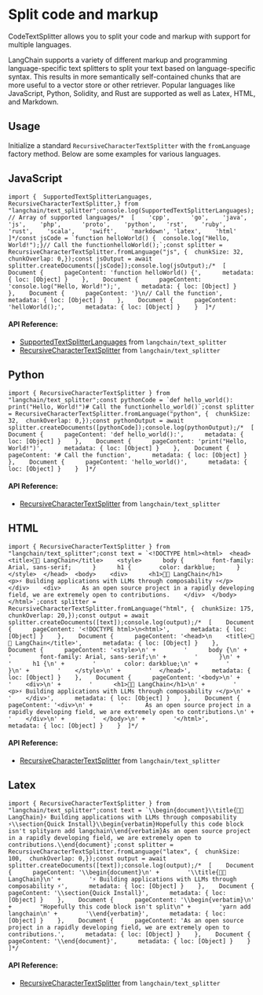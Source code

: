 Split code and markup
=====================

CodeTextSplitter allows you to split your code and markup with support for multiple languages.

LangChain supports a variety of different markup and programming language-specific text splitters to split your text based on language-specific syntax. This results in more semantically self-contained chunks that are more useful to a vector store or other retriever. Popular languages like JavaScript, Python, Solidity, and Rust are supported as well as Latex, HTML, and Markdown.

Usage[​](#usage "Direct link to Usage")
---------------------------------------

Initialize a standard `RecursiveCharacterTextSplitter` with the `fromLanguage` factory method. Below are some examples for various languages.

JavaScript[​](#javascript "Direct link to JavaScript")
------------------------------------------------------

    import {  SupportedTextSplitterLanguages,  RecursiveCharacterTextSplitter,} from "langchain/text_splitter";console.log(SupportedTextSplitterLanguages); // Array of supported languages/*  [    'cpp',      'go',    'java',     'js',    'php',      'proto',    'python',   'rst',    'ruby',     'rust',    'scala',    'swift',    'markdown', 'latex',    'html'  ]*/const jsCode = `function helloWorld() {  console.log("Hello, World!");}// Call the functionhelloWorld();`;const splitter = RecursiveCharacterTextSplitter.fromLanguage("js", {  chunkSize: 32,  chunkOverlap: 0,});const jsOutput = await splitter.createDocuments([jsCode]);console.log(jsOutput);/*  [    Document {      pageContent: 'function helloWorld() {',      metadata: { loc: [Object] }    },    Document {      pageContent: 'console.log("Hello, World!");',      metadata: { loc: [Object] }    },    Document {      pageContent: '}\n// Call the function',      metadata: { loc: [Object] }    },    Document {      pageContent: 'helloWorld();',      metadata: { loc: [Object] }    }  ]*/

#### API Reference:

*   [SupportedTextSplitterLanguages](/docs/api/text_splitter/variables/SupportedTextSplitterLanguages) from `langchain/text_splitter`
*   [RecursiveCharacterTextSplitter](/docs/api/text_splitter/classes/RecursiveCharacterTextSplitter) from `langchain/text_splitter`

Python[​](#python "Direct link to Python")
------------------------------------------

    import { RecursiveCharacterTextSplitter } from "langchain/text_splitter";const pythonCode = `def hello_world():  print("Hello, World!")# Call the functionhello_world()`;const splitter = RecursiveCharacterTextSplitter.fromLanguage("python", {  chunkSize: 32,  chunkOverlap: 0,});const pythonOutput = await splitter.createDocuments([pythonCode]);console.log(pythonOutput);/*  [    Document {      pageContent: 'def hello_world():',      metadata: { loc: [Object] }    },    Document {      pageContent: 'print("Hello, World!")',      metadata: { loc: [Object] }    },    Document {      pageContent: '# Call the function',      metadata: { loc: [Object] }    },    Document {      pageContent: 'hello_world()',      metadata: { loc: [Object] }    }  ]*/

#### API Reference:

*   [RecursiveCharacterTextSplitter](/docs/api/text_splitter/classes/RecursiveCharacterTextSplitter) from `langchain/text_splitter`

HTML[​](#html "Direct link to HTML")
------------------------------------

    import { RecursiveCharacterTextSplitter } from "langchain/text_splitter";const text = `<!DOCTYPE html><html>  <head>    <title>🦜️🔗 LangChain</title>    <style>      body {        font-family: Arial, sans-serif;      }      h1 {        color: darkblue;      }    </style>  </head>  <body>    <div>      <h1>🦜️🔗 LangChain</h1>      <p>⚡ Building applications with LLMs through composability ⚡</p>    </div>    <div>      As an open source project in a rapidly developing field, we are extremely open to contributions.    </div>  </body></html>`;const splitter = RecursiveCharacterTextSplitter.fromLanguage("html", {  chunkSize: 175,  chunkOverlap: 20,});const output = await splitter.createDocuments([text]);console.log(output);/*  [    Document {      pageContent: '<!DOCTYPE html>\n<html>',      metadata: { loc: [Object] }    },    Document {      pageContent: '<head>\n    <title>🦜️🔗 LangChain</title>',      metadata: { loc: [Object] }    },    Document {      pageContent: '<style>\n' +        '      body {\n' +        '        font-family: Arial, sans-serif;\n' +        '      }\n' +        '      h1 {\n' +        '        color: darkblue;\n' +        '      }\n' +        '    </style>\n' +        '  </head>',      metadata: { loc: [Object] }    },    Document {      pageContent: '<body>\n' +        '    <div>\n' +        '      <h1>🦜️🔗 LangChain</h1>\n' +        '      <p>⚡ Building applications with LLMs through composability ⚡</p>\n' +        '    </div>',      metadata: { loc: [Object] }    },    Document {      pageContent: '<div>\n' +        '      As an open source project in a rapidly developing field, we are extremely open to contributions.\n' +        '    </div>\n' +        '  </body>\n' +        '</html>',      metadata: { loc: [Object] }    }  ]*/

#### API Reference:

*   [RecursiveCharacterTextSplitter](/docs/api/text_splitter/classes/RecursiveCharacterTextSplitter) from `langchain/text_splitter`

Latex[​](#latex "Direct link to Latex")
---------------------------------------

    import { RecursiveCharacterTextSplitter } from "langchain/text_splitter";const text = `\\begin{document}\\title{🦜️🔗 LangChain}⚡ Building applications with LLMs through composability ⚡\\section{Quick Install}\\begin{verbatim}Hopefully this code block isn't splityarn add langchain\\end{verbatim}As an open source project in a rapidly developing field, we are extremely open to contributions.\\end{document}`;const splitter = RecursiveCharacterTextSplitter.fromLanguage("latex", {  chunkSize: 100,  chunkOverlap: 0,});const output = await splitter.createDocuments([text]);console.log(output);/*  [    Document {      pageContent: '\\begin{document}\n' +        '\\title{🦜️🔗 LangChain}\n' +        '⚡ Building applications with LLMs through composability ⚡',      metadata: { loc: [Object] }    },    Document {      pageContent: '\\section{Quick Install}',      metadata: { loc: [Object] }    },    Document {      pageContent: '\\begin{verbatim}\n' +        "Hopefully this code block isn't split\n" +        'yarn add langchain\n' +        '\\end{verbatim}',      metadata: { loc: [Object] }    },    Document {      pageContent: 'As an open source project in a rapidly developing field, we are extremely open to contributions.',      metadata: { loc: [Object] }    },    Document {      pageContent: '\\end{document}',      metadata: { loc: [Object] }    }  ]*/

#### API Reference:

*   [RecursiveCharacterTextSplitter](/docs/api/text_splitter/classes/RecursiveCharacterTextSplitter) from `langchain/text_splitter`